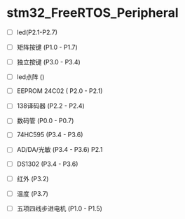 # stm32_FreeRTOS_Peripheral

* [ ] led(P2.1-P2.7)
* [ ] 矩阵按键 (P1.0 - P1.7)
* [ ] 独立按键 (P3.0 - P3.4)
* [ ] led点阵 ()
* [ ] EEPROM  24C02 ( P2.0 - P2.1)
* [ ] 138译码器 (P2.2 - P2.4)
* [ ] 数码管 (P0.0 - P0.7)
* [ ] 74HC595 (P3.4 - P3.6)
* [ ] AD/DA/光敏 (P3.4 - P3.6) P2.1
* [ ] DS1302 (P3.4 - P3.6)
* [ ] 红外 (P3.2)
* [ ] 温度 (P3.7)
* [ ] 五项四线步进电机 (P1.0 - P1.5)

